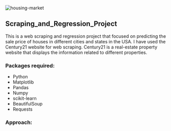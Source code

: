![housing-market](https://user-images.githubusercontent.com/42986304/163648924-4c9a4c01-e824-4405-a2c6-bc087a91437c.jpeg)

## Scraping_and_Regression_Project

This is a web scraping and regression project that focused on predicting the sale price of houses in different cities and states in the USA.
I have used the Century21 website for web scraping. Century21 is a real-estate property website that displays the information related to different properties. 


### Packages required:
- Python 
- Matplotlib
- Pandas
- Numpy
- scikit-learn
- BeautifulSoup
- Requests

### Approach:
